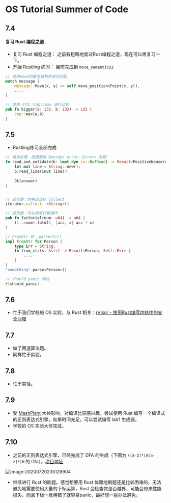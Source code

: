 # OS Tutorial Summer of Code

## 7.4

#### 复习 Rust 编程之道

* 复习 Rust 编程之道： 之前有粗略地度过Rust编程之道，现在可以再复习一下。
* 开始 Rustling 练习： 目前完成到 `move_semantics2`

```rust
// 使用enum的匿名结构体进行匹配
match message {
	Message::Move{x, y} => self.move_position(Point{x, y}),
	....
}

// 使用 std::cmp::max 进行比较
pub fn bigger(a: i32, b: i32) -> i32 {
    cmp::max(a,b)
}
```

## 7.5

* Rustling练习全部完成

```rust
// 错误处理：直接使用 Box<dyn error::Error> 处理
fn read_and_validate(b: &mut dyn io::BufRead) -> Result<PositiveNonzeroInteger, Box<dyn error::Error>> {
    let mut line = String::new();
    b.read_line(&mut line)?;
		......
    Ok(answer)
}


// 迭代器：向特定目标 collect
iterator.collect::<String>()

// 迭代器：可以用来代替循环
pub fn factorial(num: u64) -> u64 {
    (1..=num).fold(1, |acc, x| acc * x)
}

// FromStr 和 .parse<T>()
impl FromStr for Person {
    type Err = String;
    fn from_str(s: &str) -> Result<Person, Self::Err> {
        ....
    }
}
"something".parse<Person>()

// should_panic 测试
#[should_panic]
```

## 7.6 

* 忙于我们学校的 OS 实验，与 Rust 相关：[rVisor - 使用Rust编写内核中的安全沙箱](https://github.com/OSH-2020/x-chital)

## 7.7

* 做了两道算法题。
* 同样忙于实验。

## 7.8

* 忙于实验。

## 7.9 

* 受 [MashPlant](https://github.com/MashPlant/lalr1) 大神影响，对编译比较感兴趣，尝试使用 Rust 编写一个编译式的正则表达式引擎，如果时间充足，可以尝试编写 lalr1 生成器。
* 学校的 OS 实验大体完成。

## 7.10

* 之前的正则表达式引擎，已经完成了 DFA 的生成（下图为 `([A-Z]*|A[a-z]*)H` 的 Dfa）。[项目地址](https://github.com/DnailZ/simple-regex)

![image-20200720235129904](/Users/dnailz/Course/os-tutorial-summer-of-code/README.assets/image-20200720235129904.png)

* 继续进行 Rust 的刷题。感觉想要用 Rust 优雅地刷题还是比较困难的，无法避免地需要使用大量的下标运算，Rust 会检查其是否越界，可能会带来性能损失，而且下标一旦用错了就容易panic，最好想一些办法避免。



